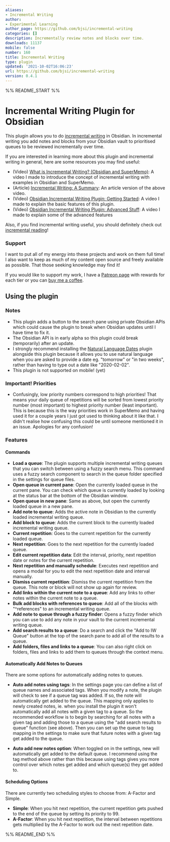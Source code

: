 ```yaml
---
aliases:
- Incremental Writing
author:
- Experimental Learning
author_page: https://github.com/bjsi/incremental-writing
categories: []
description: Incrementally review notes and blocks over time.
downloads: 11137
mobile: false
number: 160
title: Incremental Writing
type: plugin
updated: '2021-10-02T16:06:23'
url: https://github.com/bjsi/incremental-writing
version: 0.4.1
---
```


%% README_START %%

# Incremental Writing Plugin for Obsidian

This plugin allows you to do [incremental writing](https://supermemo.guru/wiki/Incremental_writing) in Obsidian. In incremental writing you add notes and blocks from your Obsidian vault to prioritised queues to be reviewed incrementally over time.

If you are interested in learning more about this plugin and incremental writing in general, here are some resources you may find useful:

- (Video) [What is Incremental Writing? (Obsidian and SuperMemo)](https://youtu.be/LLS_8Y744lk): A video I made to introduce the concept of incremental writing with examples in Obsidian and SuperMemo.
- (Article) [Incremental Writing: A Summary](https://www.experimental-learning.com/SimpleGuru/IncrementalWriting.md): An article version of the above video.
- (Video) [Obsidian Incremental Writing Plugin: Getting Started](https://youtu.be/bFF3umvXydQ): A video I made to explain the basic features of this plugin.
- (Video) [Obsidian Incremental Writing Plugin: Advanced Stuff](https://youtu.be/onvKkHQfOzU): A video I made to explain some of the advanced features

Also, if you find incremental writing useful, you should definitely check out [incremental reading](https://www.experimental-learning.com/en/SimpleGuru/IncrementalReading)!

### Support

I want to put all of my energy into these projects and work on them full time! I also want to keep as much of my content open source and freely available as possible. That those seeking knowledge may find it!

If you would like to support my work, I have a [Patreon page](https://www.patreon.com/experimental_learning) with rewards for each tier or you can [buy me a coffee](https://www.buymeacoffee.com/experilearning).

## Using the plugin

### Notes

- This plugin adds a button to the search pane using private Obsidian APIs which could cause the plugin to break when Obsidian updates until I have time to fix it.
- The Obsidian API is in early alpha so this plugin could break (temporarily) after an update.
- I strongly recommend installing the [Natural Language Dates](https://github.com/argenos/nldates-obsidian) plugin alongside this plugin because it allows you to use natural language when you are asked to provide a date eg. "tomorrow" or "in two weeks", rather than having to type out a date like "2020-02-02".
- This plugin is not supported on mobile! (yet)

### Important! Priorities

- Confusingly, low priority numbers correspond to high priorities! That means your daily queue of repetitions will be sorted from lowest priority number (most important) to highest priority number (least important). This is because this is the way priorities work in SuperMemo and having used it for a couple years I just got used to thinking about it like that. I didn't realise how confusing this could be until someone mentioned it in an issue. Apologies for any confusion!

### Features

#### Commands

- **Load a queue**: The plugin supports multiple incremental writing queues that you can switch between using a fuzzy search menu. This command uses a fuzzy search component to search in the queue folder specified in the settings for queue files.
- **Open queue in current pane**: Open the currently loaded queue in the current pane. You can check which queue is currently loaded by looking at the status bar at the bottom of the Obsidian window.
- **Open queue in new pane**: Same as above, but open the currently loaded queue in a new pane.
- **Add note to queue**: Adds the active note in Obsidian to the currently loaded incremental writing queue.
- **Add block to queue**: Adds the current block to the currently loaded incremental writing queue.
- **Current repetition**: Goes to the current repetition for the currently loaded queue.
- **Next repetition**: Goes to the next repetition for the currently loaded queue.
- **Edit current repetition data**: Edit the interval, priority, next repetition date or notes for the current repetition.
- **Next repetition and manually schedule**: Executes next repetition and opens a modal for you to edit the next repetition date and interval manually.
- **Dismiss current repetition**: Dismiss the current repetition from the queue. This note or block will not show up again for review.
- **Add links within the current note to a queue**: Add any links to other notes within the current note to a queue.
- **Bulk add blocks with references to queue**: Add all of the blocks with "^references" to an incremental writing queue.
- **Add note to queue through a fuzzy finder**: Opens a fuzzy finder which you can use to add any note in your vault to the current incremental writing queue.
- **Add search results to a queue**: Do a search and click the "Add to IW Queue" button at the top of the search pane to add all of the results to a queue.
- **Add folders, files and links to a queue**: You can also right click on folders, files and links to add them to queues through the context menu.

#### Automatically Add Notes to Queues

There are some options for automatically adding notes to queues.

- **Auto add notes using tags**: In the settings page you can define a list of queue names and associated tags. When you modify a note, the plugin will check to see if a queue tag was added. If so, the note will automatically get added to the queue. This mapping only applies to newly created notes, ie. when you install the plugin it won't automatically add all notes with a given tag to a queue. So the recommended workflow is to begin by searching for all notes with a given tag and adding those to a queue using the "add search results to queue" function (see above). Then you can set up the queue to tag mapping in the settings to make sure that future notes with a given tag get added to the queue.

- **Auto add new notes option**: When toggled on in the settings, new will automatically get added to the default queue. I recommend using the tag method above rather than this because using tags gives you more control over which notes get added and which queue(s) they get added to.

#### Scheduling Options

There are currently two scheduling styles to choose from: A-Factor and Simple.

- **Simple**: When you hit next repetition, the current repetition gets pushed to the end of the queue by setting its priority to 99.
- **A-Factor**: When you hit next repetition, the interval between repetitions gets multiplied by the A-Factor to work out the next repetition date.


%% README_END %%